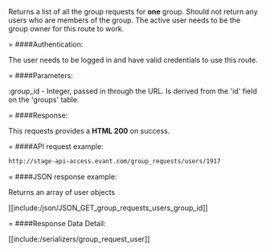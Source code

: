 <!-- --- title: GET /group_requests/users/:group_id -->

Returns a list of all the group requests for **one** group. Should not return any users who are members of the group. The active user needs to be the group owner for this route to work.

=
####Authentication:

The user needs to be logged in and have valid credentials to use this route.

=
####Parameters:

:group_id - Integer, passed in through the URL. Is derived from the 'id' field on the 'groups' table.

=
####Response:

This requests provides a <strong>HTML 200</strong> on success.

=
####API request example:
```html
http://stage-api-access.evant.com/group_requests/users/1917
```

=
####JSON response example:

Returns an array of user objects

[[include:/json/JSON_GET_group_requests_users_group_id]]

=
####Response Data Detail:

[[include:/serializers/group_request_user]]